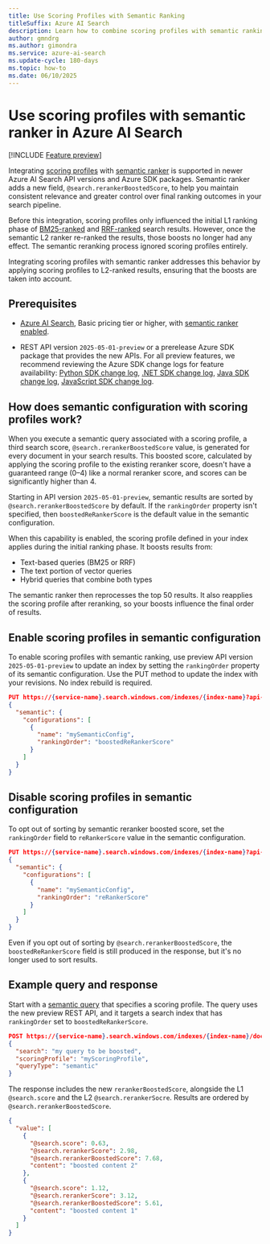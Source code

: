 ```yaml
---
title: Use Scoring Profiles with Semantic Ranking
titleSuffix: Azure AI Search
description: Learn how to combine scoring profiles with semantic ranking in Azure AI Search to optimize final document relevance.
author: gmndrg
ms.author: gimondra
ms.service: azure-ai-search
ms.update-cycle: 180-days
ms.topic: how-to
ms.date: 06/10/2025
---
```


# Use scoring profiles with semantic ranker in Azure AI Search

[!INCLUDE [Feature preview](./includes/previews/preview-generic.md)]

Integrating [scoring profiles](index-add-scoring-profiles.md) with [semantic ranker](semantic-search-overview.md) is supported in newer Azure AI Search API versions and Azure SDK packages. Semantic ranker adds a new field, `@search.rerankerBoostedScore`, to help you maintain consistent relevance and greater control over final ranking outcomes in your search pipeline.

Before this integration, scoring profiles only influenced the initial L1 ranking phase of [BM25-ranked](index-similarity-and-scoring.md) and [RRF-ranked](hybrid-search-ranking.md) search results. However, once the semantic L2 ranker re-ranked the results, those boosts no longer had any effect. The semantic reranking process ignored scoring profiles entirely.

Integrating scoring profiles with semantic ranker addresses this behavior by applying scoring profiles to L2-ranked results, ensuring that the boosts are taken into account.

## Prerequisites

- [Azure AI Search](search-create-service-portal.md), Basic pricing tier or higher, with [semantic ranker enabled](semantic-how-to-enable-disable.md).

- REST API version `2025-05-01-preview` or a prerelease Azure SDK package that provides the new APIs. For all preview features, we recommend reviewing the Azure SDK change logs for feature availability: [Python SDK change log](https://github.com/Azure/azure-sdk-for-python/blob/main/sdk/search/azure-search-documents/CHANGELOG.md), [.NET SDK change log](https://github.com/Azure/azure-sdk-for-net/blob/main/sdk/search/Azure.Search.Documents/CHANGELOG.md), [Java SDK change log](https://github.com/Azure/azure-sdk-for-java/blob/main/sdk/search/azure-search-documents/CHANGELOG.md), [JavaScript SDK change log](https://github.com/Azure/azure-sdk-for-js/blob/main/sdk/search/search-documents/CHANGELOG.md).

## How does semantic configuration with scoring profiles work?

When you execute a semantic query associated with a scoring profile, a third search score, `@search.rerankerBoostedScore` value, is generated for every document in your search results. This boosted score, calculated by applying the scoring profile to the existing reranker score, doesn't have a guaranteed range (0–4) like a normal reranker score, and scores can be significantly higher than 4.

Starting in API version `2025-05-01-preview`, semantic results are sorted by `@search.rerankerBoostedScore` by default. If the `rankingOrder` property isn't specified, then `boostedReRankerScore` is the default value in the semantic configuration.

When this capability is enabled, the scoring profile defined in your index applies during the initial ranking phase.
It boosts results from:

- Text-based queries (BM25 or RRF)
- The text portion of vector queries
- Hybrid queries that combine both types

The semantic ranker then reprocesses the top 50 results. It also reapplies the scoring profile after reranking, so your boosts influence the final order of results.

## Enable scoring profiles in semantic configuration

To enable scoring profiles with semantic ranking, use preview API version `2025-05-01-preview` to update an index by setting the `rankingOrder` property of its semantic configuration. Use the PUT method to update the index with your revisions. No index rebuild is required.

```json
PUT https://{service-name}.search.windows.com/indexes/{index-name}?api-version=2025-05-01-Preview
{
  "semantic": {
    "configurations": [
      {
        "name": "mySemanticConfig",
        "rankingOrder": "boostedReRankerScore"
      }
    ]
  }
}
```

## Disable scoring profiles in semantic configuration

To opt out of sorting by semantic reranker boosted score, set the `rankingOrder` field to `reRankerScore` value in the semantic configuration.

```json
PUT https://{service-name}.search.windows.com/indexes/{index-name}?api-version=2024-05-01-Preview
{
  "semantic": {
    "configurations": [
      {
        "name": "mySemanticConfig",
        "rankingOrder": "reRankerScore"
      }
    ]
  }
}
```

Even if you opt out of sorting by `@search.rerankerBoostedScore`, the `boostedReRankerScore` field is still produced in the response, but it's no longer used to sort results. 

## Example query and response

Start with a [semantic query](semantic-how-to-query-request.md) that specifies a scoring profile. The query uses the new preview REST API, and it targets a search index that has `rankingOrder` set to `boostedReRankerScore`.

```json
POST https://{service-name}.search.windows.com/indexes/{index-name}/docs/search?api-version=2025-05-01-Preview
{
  "search": "my query to be boosted",
  "scoringProfile": "myScoringProfile",
  "queryType": "semantic"
}
```

The response includes the new `rerankerBoostedScore`, alongside the L1 `@search.score` and the L2 `@search.rerankerSocre`. Results are ordered by `@search.rerankerBoostedScore`.

```json
{
  "value": [
    {
      "@search.score": 0.63,
      "@search.rerankerScore": 2.98,
      "@search.rerankerBoostedScore": 7.68,
      "content": "boosted content 2"
    },
    {
      "@search.score": 1.12,
      "@search.rerankerScore": 3.12,
      "@search.rerankerBoostedScore": 5.61,
      "content": "boosted content 1"
    }
  ]
}
```
